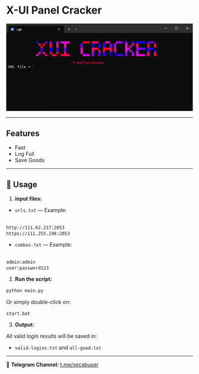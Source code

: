 # X-UI Panel Cracker


![Screenshot of Tool](tool_screenshot.png)


---


## Features

- Fast
- Log Full
- Save Goods

---

## 📄 Usage

1. **input files:**

- `urls.txt` — Example:

```

http://111.62.217:2053
https://111.255.198:2053

```

- `combos.txt` — Example:

```

admin:admin
user:password123

````

2. **Run the script:**

```bash
python main.py
````

Or simply double-click on:

```
start.bat
```

3. **Output:**

All valid login results will be saved in:

* `valid-logins.txt` and `all-good.txt`

---

📢 **Telegram Channel:** [t.me/secabuser](https://t.me/secabuser)
